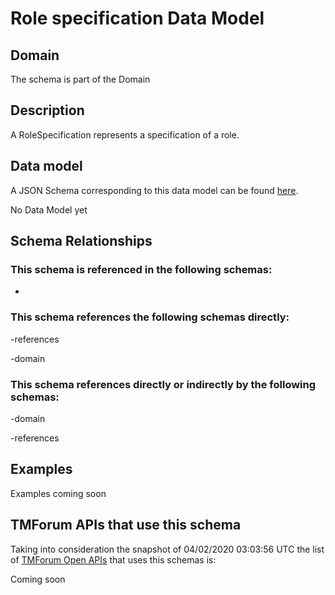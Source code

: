# Role specification Data Model

## Domain

The  schema is part of the  Domain

## Description

A RoleSpecification represents a specification of a role.

## Data model

A JSON Schema corresponding to this data model can be found
[here](https://github.com/tmforum-rand/schemas/blob/candidates/EngagedParty/RoleSpecification.schema.json).

No Data Model yet

## Schema Relationships

### This schema is referenced in the following schemas:

-

### This schema references the following schemas directly:

-references

-domain

### This schema references directly or indirectly by the following schemas:

-domain

-references



## Examples

Examples coming soon

## TMForum APIs that use this schema

Taking into consideration the snapshot of 04/02/2020 03:03:56 UTC the list of [TMForum Open APIs](https://www.tmforum.org/open-apis/) that uses this schemas is:

Coming soon